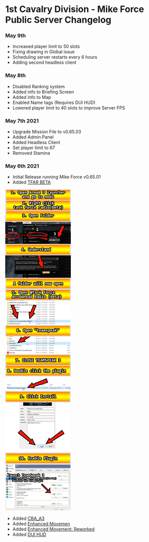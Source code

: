 # 1st Cavalry Division - Mike Force Public Server Changelog

### May 9th
+ Increased player limit to 50 slots
+ Fixing drawing in Global issue
+ Scheduling server restarts every 6 hours
+ Adding second headless client

### May 8th
+ Disabled Ranking system
+ Added info to Briefing Screen
+ Added info to Map
+ Enabled Name tags (Requires DUI HUD)
+ Lowered player limit to 40 slots to improve Server FPS

### May 7th 2021
+ Upgrade Mission File to v0.65.03
+ Added Admin Panel
+ Added Headless Client
+ Set player limit to 67
+ Removed Stamina 

### May 6th 2021
+ Initial Release running Mike Force v0.65.01
+ Added [TFAR BETA](https://steamcommunity.com/sharedfiles/filedetails/?id=894678801)

![TFAR TS Install Infographic](/tfar-ts-install.jpg)

+ Added [CBA_A3](https://steamcommunity.com/workshop/filedetails/?id=450814997)
+ Added [Enhanced Movemen](https://steamcommunity.com/workshop/filedetails/?id=333310405)
+ Added [Enhanced Movement: Reworked](https://steamcommunity.com/sharedfiles/filedetails/?id=2034363662)
+ Added [DUI HUD](https://steamcommunity.com/workshop/filedetails/?id=1638341685)